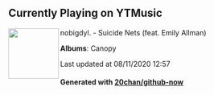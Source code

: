 ## Currently Playing on YTMusic

[<img align="left" width="100" src="https://lh3.googleusercontent.com/u9CcIKF0tXI-Srq0t5mSonhsM_Oa_tzigEThd0LS-hNne0BDU_pe23MOlDdIe2HqA_m-kjfXZBpfWxsitA">](https://music.youtube.com/channel/UCS0cmEoDBy8dIfWgNv15nNw)

nobigdyl. - Suicide Nets (feat. Emily Allman)

**Albums**: Canopy

Last updated at 08/11/2020 12:57

#### Generated with [20chan/github-now](https://github.com/20chan/github-now)


<!--
**20chan/20chan** is a ✨ _special_ ✨ repository because its `README.md` (this file) appears on your GitHub profile.

Here are some ideas to get you started:

- 🔭 I’m currently working on ...
- 🌱 I’m currently learning ...
- 👯 I’m looking to collaborate on ...
- 🤔 I’m looking for help with ...
- 💬 Ask me about ...
- 📫 How to reach me: ...
- 😄 Pronouns: ...
- ⚡ Fun fact: ...
-->
